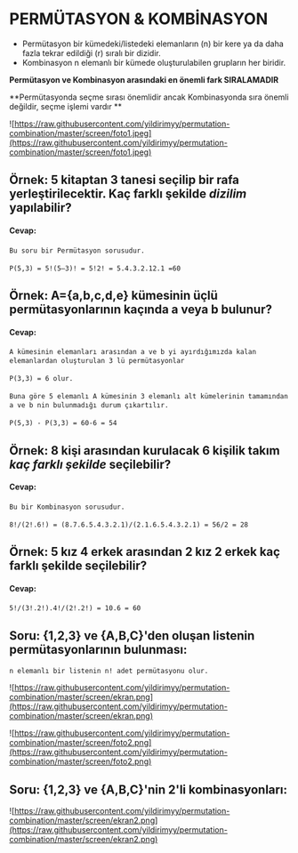 # PERMÜTASYON & KOMBİNASYON

* Permütasyon bir kümedeki/listedeki elemanların (n) bir kere ya da daha fazla tekrar edildiği (r) sıralı bir dizidir. 
* Kombinasyon n elemanlı bir kümede oluşturulabilen grupların her biridir. 

**Permütasyon ve Kombinasyon arasındaki en önemli fark SIRALAMADIR**

**Permütasyonda seçme sırası önemlidir ancak Kombinasyonda sıra önemli değildir, seçme işlemi vardır **


![https://raw.githubusercontent.com/yildirimyy/permutation-combination/master/screen/foto1.jpeg](https://raw.githubusercontent.com/yildirimyy/permutation-combination/master/screen/foto1.jpeg) 


## Örnek: 5 kitaptan 3 tanesi seçilip bir rafa yerleştirilecektir. Kaç farklı şekilde *dizilim* yapılabilir?

#### Cevap:
```
Bu soru bir Permütasyon sorusudur.

P(5,3) = 5!(5–3)! = 5!2! = 5.4.3.2.12.1 =60
```


## Örnek: A={a,b,c,d,e} kümesinin üçlü permütasyonlarının kaçında a veya b bulunur?

#### Cevap: 

```
A kümesinin elemanları arasından a ve b yi ayırdığımızda kalan elemanlardan oluşturulan 3 lü permütasyonlar

P(3,3) = 6 olur.

Buna göre 5 elemanlı A kümesinin 3 elemanlı alt kümelerinin tamamından a ve b nin bulunmadığı durum çıkartılır.

P(5,3) - P(3,3) = 60-6 = 54
```

## Örnek: 8 kişi arasından kurulacak 6 kişilik takım *kaç farklı şekilde* seçilebilir?

#### Cevap: 

```
Bu bir Kombinasyon sorusudur. 

8!/(2!.6!) = (8.7.6.5.4.3.2.1)/(2.1.6.5.4.3.2.1) = 56/2 = 28
```

## Örnek: 5 kız 4 erkek arasından 2 kız 2 erkek kaç farklı şekilde seçilebilir?

#### Cevap:

```
5!/(3!.2!).4!/(2!.2!) = 10.6 = 60
```

## Soru: {1,2,3} ve {A,B,C}'den oluşan listenin permütasyonlarının bulunması:

```
n elemanlı bir listenin n! adet permütasyonu olur. 
```

![https://raw.githubusercontent.com/yildirimyy/permutation-combination/master/screen/ekran.png](https://raw.githubusercontent.com/yildirimyy/permutation-combination/master/screen/ekran.png) 

![https://raw.githubusercontent.com/yildirimyy/permutation-combination/master/screen/foto2.png](https://raw.githubusercontent.com/yildirimyy/permutation-combination/master/screen/foto2.png) 


## Soru: {1,2,3} ve {A,B,C}'nin 2'li kombinasyonları:

![https://raw.githubusercontent.com/yildirimyy/permutation-combination/master/screen/ekran2.png](https://raw.githubusercontent.com/yildirimyy/permutation-combination/master/screen/ekran2.png) 